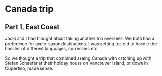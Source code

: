 # Canada trip
## Part 1, East Coast
Jacki and I had thought about taking another trip oversees. We both had a preference for anglo-saxon destinations. I was getting too old to handle the hassles of different languages, currencies etc.

So we thought a trip that combined seeing Canada with catching up with Stefan Schaefer at their holiday house on Vancouver Island, or down in Cupertino, made sense.
